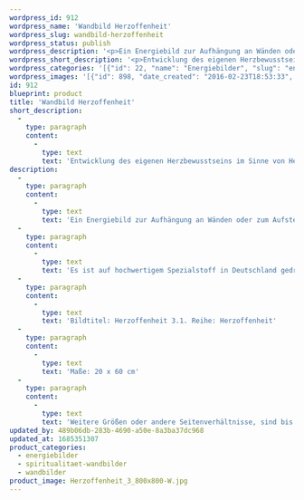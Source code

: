 ```yaml
---
wordpress_id: 912
wordpress_name: 'Wandbild Herzoffenheit'
wordpress_slug: wandbild-herzoffenheit
wordpress_status: publish
wordpress_description: '<p>Ein Energiebild zur Aufhängung an Wänden oder zum Aufstellen im Raum mit einem aktivierbaren Informationsfeld zu: Herzoffenheit - Herzbewusstsein - Christusbewusstsein - Liebe: Entwicklung des eigenen Herzbewusstseins im Sinne von Herzoffenheit für sich und für andere. Verbindung mit übergeordeter Christusenergie und ihre Integration entsprechend der eigenen Persönlichkeit.</p><p>Es ist auf hochwertigem Spezialstoff in Deutschland gedruckt und sorgfältig in Handarbeit auf Holzkeilrahmen aufgezogen. Laut Herstellerangaben ist der farbintensive Druck 70 Jahre lichtecht, waschbar und in einem umweltorientierten Verfahren hergestellt. Der Oberstoff ist mit einer Spezialbeschichtung unterfüttert, so dass, bei Aufhängung an der Wand, der rückseitige Holzrahmen auch bei hellen Farben unsichtbar ist.</p><p>Bildtitel: Herzoffenheit 3.1. Reihe: Herzoffenheit</p><p>Maße: 20 x 60 cm</p><p>Weitere Größen oder andere Seitenverhältnisse, sind bis 200 cm individuell für Sie innerhalb weniger Tage herstellbar. Bitte kontaktieren Sie uns hierfür unter <a href="mailto:info@elvedenverlag.de">info@elvedenverlag.de</a>.e</p><p><a href="https://my.feenbaum.de/anwendung-energie-wandbilder/">Anwendungshinweise</a>      <a href="https://my.feenbaum.de/produktinformation-wandbilder/">Produktinformationen</a></p>'
wordpress_short_description: '<p>Entwicklung des eigenen Herzbewusstseins im Sinne von Herzoffenheit für sich und für andere</p>'
wordpress_categories: '[{"id": 22, "name": "Energiebilder", "slug": "energiebilder"}, {"id": 42, "name": "Spiritualit\u00e4t", "slug": "spiritualitaet-wandbilder"}, {"id": 24, "name": "Wandbilder", "slug": "wandbilder"}]'
wordpress_images: '[{"id": 898, "date_created": "2016-02-23T18:53:33", "date_created_gmt": "2016-02-23T16:53:33", "date_modified": "2016-02-23T18:53:33", "date_modified_gmt": "2016-02-23T16:53:33", "src": "https://my.feenbaum.de/wp-content/uploads/2016/02/Herzoffenheit_3_800x800-W.jpg", "name": "Herzoffenheit_3_800x800-W", "alt": ""}]'
id: 912
blueprint: product
title: 'Wandbild Herzoffenheit'
short_description:
  -
    type: paragraph
    content:
      -
        type: text
        text: 'Entwicklung des eigenen Herzbewusstseins im Sinne von Herzoffenheit für sich und für andere'
description:
  -
    type: paragraph
    content:
      -
        type: text
        text: 'Ein Energiebild zur Aufhängung an Wänden oder zum Aufstellen im Raum mit einem aktivierbaren Informationsfeld zu: Herzoffenheit - Herzbewusstsein - Christusbewusstsein - Liebe: Entwicklung des eigenen Herzbewusstseins im Sinne von Herzoffenheit für sich und für andere. Verbindung mit übergeordeter Christusenergie und ihre Integration entsprechend der eigenen Persönlichkeit.'
  -
    type: paragraph
    content:
      -
        type: text
        text: 'Es ist auf hochwertigem Spezialstoff in Deutschland gedruckt und sorgfältig in Handarbeit auf Holzkeilrahmen aufgezogen. Laut Herstellerangaben ist der farbintensive Druck 70 Jahre lichtecht, waschbar und in einem umweltorientierten Verfahren hergestellt. Der Oberstoff ist mit einer Spezialbeschichtung unterfüttert, so dass, bei Aufhängung an der Wand, der rückseitige Holzrahmen auch bei hellen Farben unsichtbar ist.'
  -
    type: paragraph
    content:
      -
        type: text
        text: 'Bildtitel: Herzoffenheit 3.1. Reihe: Herzoffenheit'
  -
    type: paragraph
    content:
      -
        type: text
        text: 'Maße: 20 x 60 cm'
  -
    type: paragraph
    content:
      -
        type: text
        text: 'Weitere Größen oder andere Seitenverhältnisse, sind bis 200 cm individuell für Sie innerhalb weniger Tage herstellbar. Bitte kontaktieren Sie uns hierfür unter info@elvedenverlag.de.e'
updated_by: 489b06db-283b-4690-a50e-8a3ba37dc968
updated_at: 1685351307
product_categories:
  - energiebilder
  - spiritualitaet-wandbilder
  - wandbilder
product_image: Herzoffenheit_3_800x800-W.jpg
---
```

